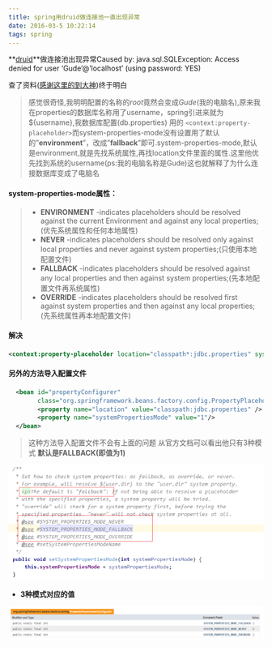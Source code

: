 ```yaml
---
title: spring用druid做连接池一直出现异常
date: 2016-03-5 10:22:14
tags: spring
---
```


**[druid](https://github.com/alibaba/druid)**做连接池出现异常Caused by: java.sql.SQLException: Access denied for user ‘Gude’@’localhost’ (using password: YES)

<!--more-->

查了资料([感谢这里的到大神](http://www.oschina.net/question/873438_234580))终于明白



>感觉很奇怪,我明明配置的名称的*root*竟然会变成*Gude*(我的电脑名),原来我在properties的数据库名称用了username，spring引进来就为${username},我数据库配置(db.properties) 用的 `<context:property-placeholder>`而system-properties-mode没有设置用了默认的”**environment**”，改成”**fallback**”即可.system-properties-mode,默认是environment,就是先找系统属性,再找location文件里面的属性.这里他优先找到系统的username(ps:我的电脑名称是Gude)这也就解释了为什么连接数据库变成了电脑名

#### system-properties-mode属性：

> - **ENVIRONMENT** -indicates placeholders should be resolved against the current Environment and against any local properties;(优先系统属性和任何本地属性)  
> - **NEVER** -indicates placeholders should be resolved only against local properties and never against system properties;(只使用本地配置文件)  
> - **FALLBACK** -indicates placeholders should be resolved against any local properties and then against system properties;(先本地配置文件再系统属性)   
> - **OVERRIDE** -indicates placeholders should be resolved first against system properties and then against any local properties;(先系统属性再本地配置文件)  

#### 解决

```xml
<context:property-placeholder location="classpath*:jdbc.properties" system-properties-mode="FALLBACK"/>
```

#### 另外的方法导入配置文件

```xml
  <bean id="propertyConfigurer"
  		class="org.springframework.beans.factory.config.PropertyPlaceholderConfigurer">
  		<property name="location" value="classpath:jdbc.properties" />
  		<property name="systemPropertiesMode" value="1"/>
  </bean>
```
> 这种方法导入配置文件不会有上面的问题  从官方文档可以看出他只有3种模式 **默认是FALLBACK(即值为1)**

![](/images/Properties.png)


- **3种模式对应的值**

![](/images/Properties_val.png)
 